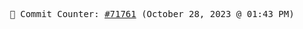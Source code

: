 <p align="center">
    <samp>
        📮 Commit Counter: <a href="https://github.com/Javascript-void0/Javascript-void0/commits/main">#71761</a> (October 28, 2023 @ 01:43 PM)
    </samp>
</p>